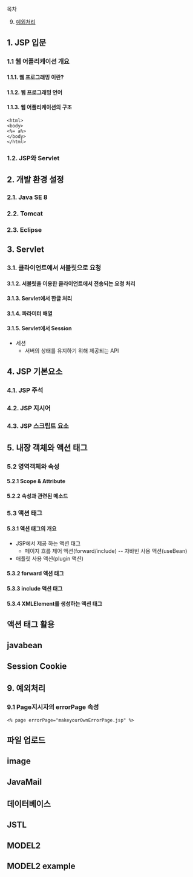 목차

9. [예외처리](#9-예외처리)


## 1. JSP 입문
### 1.1 웹 어플리케이션 개요
#### 1.1.1. 웹 프로그래밍 이란?
#### 1.1.2. 웹 프로그래밍 언어
#### 1.1.3. 웹 어플리케이션의 구조

```
<html>
<body>
<%= a%>
</body>
</html>
```

### 1.2. JSP와 Servlet


## 2. 개발 환경 설정
### 2.1. Java SE 8
### 2.2. Tomcat
### 2.3. Eclipse

## 3. Servlet
### 3.1. 클라이언트에서 서블릿으로 요청
#### 3.1.2. 서블릿을 이용한 클라이언트에서 전송되는 요청 처리
#### 3.1.3. Servlet에서 한글 처리
#### 3.1.4. 파라미터 배열
#### 3.1.5. Servlet에서 Session
- 세션
	- 서버의 상태를 유지하기 위해 제공되는 API
 

## 4. JSP 기본요소
### 4.1. JSP 주석
### 4.2. JSP 지시어
### 4.3. JSP 스크립트 요소

## 5. 내장 객체와 액션 태그

### 5.2 영역객체와 속성
#### 5.2.1 Scope & Attribute
#### 5.2.2 속성과 관련된 메소드


### 5.3 액션 태그

#### 5.3.1 액션 태그의 개요
- JSP에서 제공 하는 액션 태그
	- 페이지 흐름 제어 액션(forward/include)
 -- 자바빈 사용 액션(useBean)
 - 애플릿 사용 액션(plugin 액션)

#### 5.3.2 forward 액션 태그
#### 5.3.3 include 액션 태그
#### 5.3.4 XMLElement를 생성하는 액션 태그

## 액션 태그 활용
## javabean
## Session Cookie

## 9. 예외처리
### 9.1 Page지시자의 errorPage 속성
```<% page errorPage="makeyourOwnErrorPage.jsp" %>```

## 파일 업로드
## image
## JavaMail
## 데이터베이스
## JSTL
## MODEL2
## MODEL2 example
